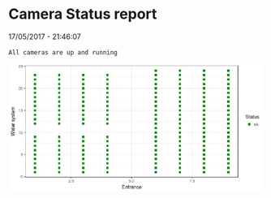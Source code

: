 Camera Status report
================
17/05/2017 - 21:46:07

    All cameras are up and running

![](camreport_files/figure-markdown_github/unnamed-chunk-2-1.png)
